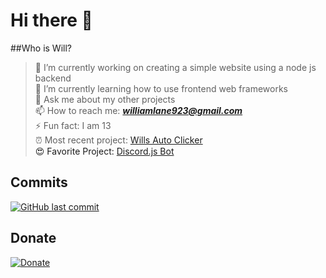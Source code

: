 # Hi there 👋

##Who is Will?

> 🔭 I’m currently working on creating a simple website using a node js backend <br>
> 🌱 I’m currently learning how to use frontend web frameworks <br>
> 💬 Ask me about my other projects <br>
> 📫 How to reach me: ***williamlane923@gmail.com*** <br>
> ⚡ Fun fact: I am 13 <br>
> ⏰ Most recent project: <a href="https://github.com/pietales/willsautoclick" target="_blank">Wills Auto Clicker<a /> <br>
> 😍 Favorite Project: <a href="https://github.com/pietales/nodebot" target="_blank">Discord.js Bot<a />

## Commits
[![GitHub last commit](https://img.shields.io/github/last-commit/google/skia.svg?style=flat-square)]()

## Donate
[![Donate](https://img.shields.io/badge/$-support-ff69b4.svg?style=flat-square)](https://paypal.me/williamdlane) 

 